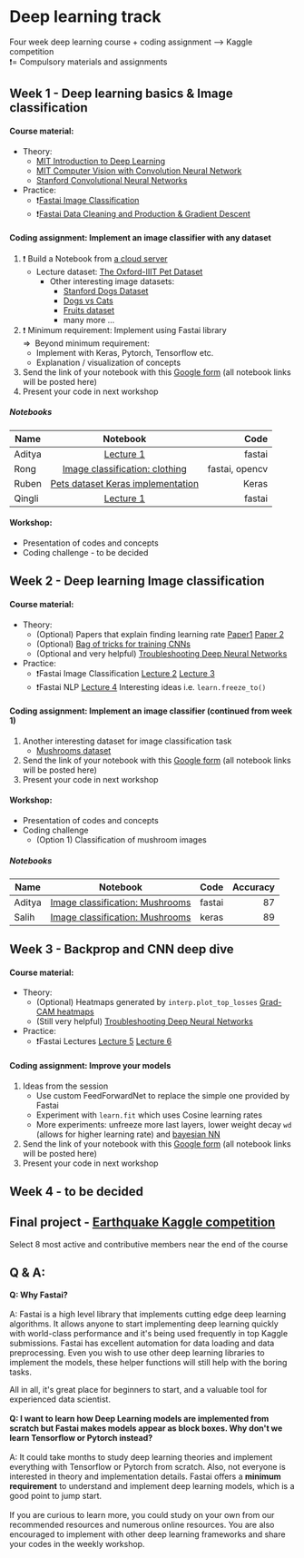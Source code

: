 # Deep learning track
Four week deep learning course + coding assignment --> Kaggle competition <br>
:exclamation:= Compulsory materials and assignments

## Week 1 - Deep learning basics & Image classification
#### Course material: 
- Theory:
  - [MIT Introduction to Deep Learning](https://www.youtube.com/watch?v=JN6H4rQvwgY)
  - [MIT Computer Vision with Convolution Neural Network](https://www.youtube.com/watch?v=NVH8EYPHi30)
  - [Stanford Convolutional Neural Networks](https://www.youtube.com/watch?v=vT1JzLTH4G4&list=PL3FW7Lu3i5JvHM8ljYj-zLfQRF3EO8sYv)
- Practice:
  - :exclamation:[Fastai Image Classification](https://course.fast.ai/videos/?lesson=1) 
  - :exclamation:[Fastai Data Cleaning and Production & Gradient Descent](https://course.fast.ai/videos/?lesson=1)

#### Coding assignment: Implement an image classifier with any dataset

1. :exclamation: Build a Notebook from [a cloud server](https://course.fast.ai/start_kaggle.html)
    - Lecture dataset: [The Oxford-IIIT Pet Dataset](https://www.kaggle.com/tanlikesmath/the-oxfordiiit-pet-dataset)
      - Other interesting image datasets:
        - [Stanford Dogs Dataset](https://www.kaggle.com/jessicali9530/stanford-dogs-dataset/home) 
        - [Dogs vs Cats](https://www.kaggle.com/c/dogs-vs-cats)
        - [Fruits dataset](https://www.kaggle.com/moltean/fruits)
        - many more ... 
2. :exclamation: Minimum requirement: Implement using Fastai library<br>
=>&nbsp;  Beyond minimum requirement:
      - Implement with Keras, Pytorch, Tensorflow etc.
      - Explanation / visualization of concepts  
3. Send the link of your notebook with this [Google form](https://goo.gl/forms/8wimYUJgtAwDtTm42) (all notebook links will be posted here)
4. Present your code in next workshop 

##### Notebooks
| Name        | Notebook           | Code  |
| ------------- |:-------------:| -----:|
| Aditya     | [Lecture 1](https://www.kaggle.com/adityajitta/fastai-lecture-1-explore) | fastai |
| Rong     | [Image classification: clothing](https://github.com/SirongHuang/Computer-vision-with-deep-learning/blob/master/Image-classification/image_classification.ipynb)      |   fastai, opencv |
| Ruben | [Pets dataset Keras implementation](https://www.dropbox.com/s/ws1uahjwp13fj3t/Pet%20dataset%20keras%20v2.ipynb?dl=0)      |   Keras |
| Qingli | [Lecture 1 ](https://github.com/QingliGuo/Machine_Learning/blob/master/Image_Classification.ipynb)      |   fastai | 

#### Workshop:
- Presentation of codes and concepts
- Coding challenge - to be decided

## Week 2 - Deep learning Image classification
#### Course material:
- Theory:
  - (Optional) Papers that explain finding learning rate [Paper1](https://arxiv.org/abs/1506.01186)  [Paper 2](https://arxiv.org/abs/1803.09820)
  - (Optional) [Bag of tricks for training CNNs](https://arxiv.org/abs/1812.01187)
  - (Optional and very helpful) [Troubleshooting Deep Neural Networks](http://josh-tobin.com/assets/pdf/troubleshooting-deep-neural-networks-01-19.pdf)
- Practice:
  - :exclamation:Fastai Image Classification [Lecture 2](https://course.fast.ai/videos/?lesson=2) [Lecture 3](https://course.fast.ai/videos/?lesson=3)
  - :exclamation:Fastai NLP [Lecture 4](https://course.fast.ai/videos/?lesson=4) Interesting ideas i.e. `learn.freeze_to()`

#### Coding assignment: Implement an image classifier (continued from week 1)
1. Another interesting dataset for image classification task
    - [Mushrooms dataset](https://www.kaggle.com/maysee/mushrooms-classification-common-genuss-images)
2. Send the link of your notebook with this [Google form](https://goo.gl/forms/8wimYUJgtAwDtTm42) (all notebook links will be posted here)
3. Present your code in next workshop 

#### Workshop:
- Presentation of codes and concepts
- Coding challenge
    - (Option 1) Classification of mushroom images 

##### Notebooks
| Name        | Notebook           | Code  | Accuracy |
| ------------- |:-------------:| -----:|-----:|
| Aditya     | [Image classification: Mushrooms](https://github.com/gradjitta/ds_project_template/blob/master/Mushroom%20Classification%20FastAI%20ResNet34%2087.ipynb) | fastai |87 |
| Salih     | [Image classification: Mushrooms](https://www.kaggle.com/salihb/mushrooms-classification-using-keras) | keras |89 |

## Week 3 - Backprop and CNN deep dive
#### Course material: 
- Theory:
  - (Optional) Heatmaps generated by `interp.plot_top_losses` [Grad-CAM heatmaps](http://openaccess.thecvf.com/content_ICCV_2017/papers/Selvaraju_Grad-CAM_Visual_Explanations_ICCV_2017_paper.pdf)
  - (Still very helpful) [Troubleshooting Deep Neural Networks](http://josh-tobin.com/assets/pdf/troubleshooting-deep-neural-networks-01-19.pdf)
- Practice:
  - :exclamation:Fastai Lectures [Lecture 5](https://course.fast.ai/videos/?lesson=5) [Lecture 6](https://course.fast.ai/videos/?lesson=6)
#### Coding assignment: Improve your models
1. Ideas from the session
    - Use custom FeedForwardNet to replace the simple one provided by Fastai
    - Experiment with `learn.fit` which uses Cosine learning rates
    - More experiments: unfreeze more last layers, lower weight decay `wd` (allows for higher learning rate) and [bayesian NN](https://github.com/paraschopra/bayesian-neural-network-mnist/blob/master/bnn.ipynb)
2. Send the link of your notebook with this [Google form](https://goo.gl/forms/8wimYUJgtAwDtTm42) (all notebook links will be posted
 here)
3. Present your code in next workshop

## Week 4 - to be decided

## Final project - [Earthquake Kaggle competition](https://www.kaggle.com/c/LANL-Earthquake-Prediction)
Select 8 most active and contributive members near the end of the course

## Q & A:

**Q: Why Fastai?**<br><br>
A: Fastai is a high level library that implements cutting edge deep learning algorithms. It allows anyone to start implementing deep learning quickly with world-class performance and it's being used frequently in top Kaggle submissions. Fastai has excellent automation for data loading and data preprocessing. Even you wish to use other deep learning libraries to implement the models, these helper functions will still help with the boring tasks.

All in all, it's great place for beginners to start, and a valuable tool for experienced data scientist. 
<br><br>
**Q: I want to learn how Deep Learning models are implemented from scratch but Fastai makes models appear as block boxes. Why don't we learn Tensorflow or Pytorch instead?**<br><br>
A: It could take months to study deep learning theories and implement everything with Tensorflow or Pytorch from scratch. Also, not everyone is interested in theory and implementation details. Fastai offers a **minimum requirement** to understand and implement deep learning models, which is a good point to jump start. 
<br><br>
If you are curious to learn more, you could study on your own from our recommended resources and numerous online resources. You are also encouraged to implement with other deep learning frameworks and share your codes in the weekly workshop. 
